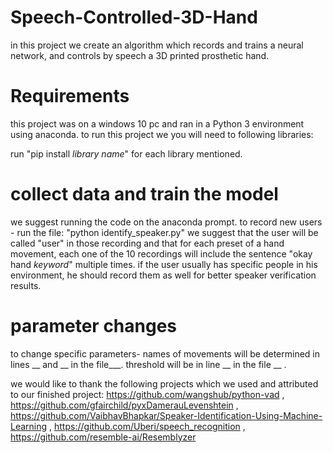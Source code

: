 # Speech-Controlled-3D-Hand
in this project we create an algorithm which records and trains a neural network, and controls by speech a 3D printed prosthetic hand.

# Requirements
this project was on a windows 10 pc and ran in a Python 3 environment using anaconda.
to run this project we you will need to following libraries:


run "pip install *library name*" for each library mentioned.

# collect data and train the model
we suggest running the code on the anaconda prompt.
to record new users - run the file: "python identify_speaker.py" we suggest that the user will be called "user" in those recording and that for each preset of a hand movement, each one of the 10 recordings will include the sentence "okay hand *keyword*" multiple times.
if the user usually has specific people in his environment, he should record them as well for better speaker verification results.

# parameter changes
to change specific parameters- names of movements will be determined in lines __ and __ in the file___. 
threshold will be in line __ in the file __ .

we would like to thank the following projects which we used and attributed to our finished project:
https://github.com/wangshub/python-vad , https://github.com/gfairchild/pyxDamerauLevenshtein , 
https://github.com/VaibhavBhapkar/Speaker-Identification-Using-Machine-Learning , 
https://github.com/Uberi/speech_recognition , 
https://github.com/resemble-ai/Resemblyzer
